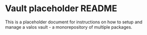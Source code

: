 
# Vault placeholder README
This is a placeholder document for instructions on how to setup and
manage a valos vault - a monorepository of multiple packages.
